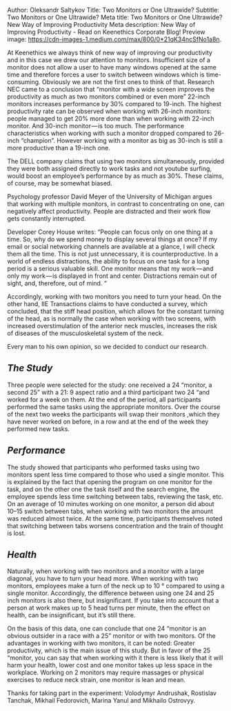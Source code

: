 Author: Oleksandr Saltykov
Title: Two Monitors or One Ultrawide?
Subtitle: Two Monitors or One Ultrawide?
Meta title: Two Monitors or One Ultrawide? New Way of Improving Productivity
Meta description: New Way of Improving Productivity - Read on Keenethics Corporate Blog!
Preview image: https://cdn-images-1.medium.com/max/800/0*21qK34ncSfNo1a8n.

At Keenethics we always think of new way of improving our productivity and in this case we drew our attention to monitors. Insufficient size of a monitor does not allow a user to have many windows opened at the same time and therefore forces a user to switch between windows which is time-consuming.
Obviously we are not the first ones to think of that.
Research NEC came to a conclusion that “monitor with a wide screen improves the productivity as much as two monitors combined or even more” 22-inch monitors increases performance by 30% compared to 19-inch. The highest productivity rate can be observed when working with 26-inch monitors: people managed to get 20% more done than when working with 22-inch monitor. And 30-inch monitor — is too much. The performance characteristics when working with such a monitor dropped compared to 26-inch “champion”. However working with a monitor as big as 30-inch is still a more productive than a 19-inch one.

The DELL company claims that using two monitors simultaneously, provided they were both assigned directly to work tasks and not youtube surfing, would boost an employee’s performance by as much as 30%. These claims, of course, may be somewhat biased.

Psychology professor David Meyer of the University of Michigan argues that working with multiple monitors, in contrast to concentrating on one, can negatively affect productivity. People are distracted and their work flow gets constantly interrupted.

Developer Corey House writes: “People can focus only on one thing at a time. So, why do we spend money to display several things at once? If my email or social networking channels are available at a glance, I will check them all the time. This is not just unnecessary, it is counterproductive. In a world of endless distractions, the ability to focus on one task for a long period is a serious valuable skill. One monitor means that my work — and only my work — is displayed in front and center. Distractions remain out of sight, and, therefore, out of mind. “

Accordingly, working with two monitors you need to turn your head. On the other hand, IIE Transactions claims to have conducted a survey, which concluded, that the stiff head position, which allows for the constant turning of the head, as is normally the case when working with two screens, with increased overstimulation of the anterior neck muscles, increases the risk of diseases of the musculoskeletal system of the neck.

Every man to his own opinion, so we decided to conduct our research.

## _The Study_

Three people were selected for the study: one received a 24 “monitor, a second 25” with a 21: 9 aspect ratio and a third participant two 24 “and worked for a week on them. At the end of the period, all participants performed the same tasks using the appropriate monitors. Over the course of the next two weeks the participants will swap their monitors ,which they have never worked on before, in a row and at the end of the week they performed new tasks.

## _Performance_

The study showed that participants who performed tasks using two monitors spent less time compared to those who used a single monitor. This is explained by the fact that opening the program on one monitor for the task, and on the other one the task itself and the search engine, the employee spends less time switching between tabs, reviewing the task, etc. On an average of 10 minutes working on one monitor, a person did about 10–15 switch between tabs, when working with two monitors the amount was reduced almost twice. At the same time, participants themselves noted that switching between tabs worsens concentration and the train of thought is lost.

## _Health_

Naturally, when working with two monitors and a monitor with a large diagonal, you have to turn your head more. When working with two monitors, employees make a turn of the neck up to 10 ° compared to using a single monitor. Accordingly, the difference between using one 24 and 25 inch monitors is also there, but insignificant. If you take into account that a person at work makes up to 5 head turns per minute, then the effect on health, can be insignificant, but it’s still there.

On the basis of this data, one can conclude that one 24 “monitor is an obvious outsider in a race with a 25” monitor or with two monitors. Of the advantages in working with two monitors, it can be noted: Greater productivity, which is the main issue of this study. But in favor of the 25 “monitor, you can say that when working with it there is less likely that it will harm your health, lower cost and one monitor takes up less space in the workplace. Working on 2 monitors may require massages or physical exercises to reduce neck strain, one monitor is lean and mean.

Thanks for taking part in the experiment: Volodymyr Andrushak, Rostislav Tanchak, Mikhail Fedorovich, Marina Yanul and Mikhailo Ostrovyy.
